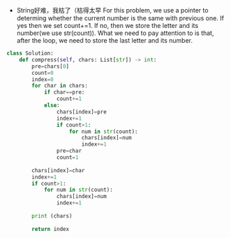 - String好难，我枯了（枯得太早
For this problem, we use a pointer to determing whether the current number is the same with previous one. If yes then we set count+=1. If no, then we store the letter and its number(we use str(count)). What we need to pay attention to is that, after the loop, we need to store the last letter and its number.
```python
class Solution:
    def compress(self, chars: List[str]) -> int:
        pre=chars[0]
        count=0
        index=0
        for char in chars:
            if char==pre:
                count+=1
            else:
                chars[index]=pre
                index+=1
                if count>1:
                    for num in str(count):
                        chars[index]=num
                        index+=1
                pre=char
                count=1
        
        chars[index]=char
        index+=1
        if count>1:
            for num in str(count):
                chars[index]=num
                index+=1
                
        print (chars)
        
        return index
```
